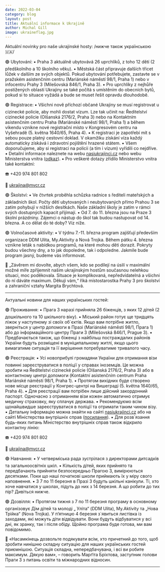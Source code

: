 ```yaml
---
date: 2022-03-04
category: blog
layout: post
title: Aktuální informace k Ukrajině
author: Michal Gill
image: ukraineflag.jpg
---
```


Aktuální novinky pro naše ukrajinské hosty:
/нижче також українською🇺🇦/

🟢 Ubytování:
▪️ Praha 3 aktuálně ubytovává 26 uprchlíků, z toho 12 dětí (2 předškolního a 10 školního věku).
▪️ Městská část připravuje dalších třicet lůžek v dalším ze svých objektů. Pokud ubytování potřebujete, zastavte se v pražském asistenčním centru (Mariánské náměstí 98/1, Praha 1) nebo v infocentru Prahy 3 (Milešovská 846/1, Praha 3).
▪️ Pro uprchlíky z nejhůře postižených oblastí Ukrajiny se také počítá s umístěním do obecních bytů, pokud si to situace vyžádá a bude se muset řešit opravdu dlouhodobě.

🟢 Registrace:
▪️ Všichni nově příchozí občané Ukrajiny se musí registrovat u cizinecké policie, aby mohli dostat vízum. Lze tak učinit na:
Ředitelství cizinecké policie (Olšanská 2176/2, Praha 3) nebo
na Kontaktním asistenčním centru Praha (Mariánské náměstí 98/1, Praha 1)
a během víkendu vznikne nové registrační místo v Kongresovém centru na Vyšehradě (5. května 1640/65, Praha 4).
▪️ K registraci je zapotřebí mít s sebou pouze platný cestovní doklad. V okamžiku získání víza každý automaticky získává i zdravotní pojištění hrazené státem.
▪️ Všem doporučujeme, aby si registraci na policii (a tím i vízum) vyřídili co nejdříve.
▪️ Detailní informace naleznete na webu [nasiukrajinci.cz](nasiukrajinci.cz) nebo webu Ministerstva vnitra ([odkaz](https://www.mvcr.cz/clanek/informace-pro-obcany-ukrajiny.aspx?q=Y2hudW09Mg%3d%3d)).
▪️ Pro veškeré dotazy zřídilo Ministerstvo vnitra také kontaktní:

☎️ +420 974 801 802

📧 ukrajina@mvcr.cz

🟢 Školství:
▪️ Ve čtvrtek proběhla schůzka radnice s řediteli mateřských a základních škol.
Počty dětí ubytovaných i neubytovaných přímo Prahou 3 se zatím pohybují v nižších desítkách. Naše základní školy je zatím v rámci svých dostupných kapacit přijímají.
▪️ Od 7. do 11. března jsou na Praze 3 školní prázdniny. Zájemci o nástup do škol tak budou nastupovat od 14. března. A co dělat do té doby? Viz níže.

🟢 Volnočasové aktivity:
▪️ V týdnu 7.-11. března program zajišťují především organizace DDM Ulita, My.Aktivity a Nová Trojka. Během pátku 4. března vznikne leták s nabídkou programů, na které mohou děti dorazit. Pokryty budou všechny dny, a to jak dopoledne, tak i odpoledne. Jakmile bude program jasný, budeme vás informovat.

💬 „Závěrem mi dovolte, abych všem, kdo se podílejí na úsilí v maximální možné míře zpříjemnit našim ukrajinským hostům současnou nelehkou situaci, moc poděkovala. Situace je komplikovaná, nepředvídatelná a všichni do ní dáváte maximum. Děkuji vám,“ říká místostarostka Prahy 3 pro školství a zahraniční vztahy Margita Brychtová.

---------------------

Актуальні новини для наших українських гостей:

🟢 Проживання:
▪️ Прага 3 наразі прийняла 26 біженців, з яких 12 дітей (2 дошкільного та 10 шкільного віку).
▪️ Міський район готує ще тридцять ліжок у наступному зі своїх об´єктів. Якщо вам потрібне житло, зверніться у центр допомоги в Празі (Mariánské náměstí 98/1, Прага 1) або до інформаційного центру Праги 3 (Milešovská 846/1, Prague 3).
▪️ Предбачається також, що біженці з найбільш постраждалих районів України будуть розміщені в муніципальному житлі, якщо цього вимагатиме ситуація та її вирішення потребуватиме тривалого часу.

🟢 Реєстрація:
▪️ Усі новоприбулі громадяни України для отримання візи повинні зареєструватися в поліції у справах іноземців. Це можна зробити на
Ředitelství cizinecké policie (Olšanská 2176/2, Praha 3) або 
в контактному центрі допомоги (Kontaktní asistenčním centrum Praha Mariánské náměstí 98/1, Praha 1).
▪️ Протягом вихідних буде створено нове місце реєстрації у Конгрес-центрі на Вишеграді (5. května 1640/65, Praha 4).
▪️ Для реєстрації вам потрібен лише дійсний закордонний паспорт. Одночасно з отриманням візи кожен автоматично отримує медичну страховку, яку сплачує держава.
▪️ Рекомендуємо всім щонайшвидше зареєструватися в поліції та отримати таким чином візу.
▪️ Детальну інформацію можна знайти на сайті [nasiukrajinci.cz](nasiukrajinci.cz) або на сайті Міністерства внутрішніх справ ([посилання](https://www.mvcr.cz/clanek/informace-pro-obcany-ukrajiny.aspx?q=Y2hudW09Mg%3d%3d)).
▪️ Для розв´язання будь-яких питань Міністерство внутрішніх справ також відкрило контактну лінію:

☎️ +420 974 801 802

📧 ukrajina@mvcr.cz

🟢 Навчання:
▪️ У четверміська рада зустрілася з директорами дитсадків та загальноосвітніх шкіл.
▪️ Кількість дітей, яких прийнято та передбачають прийняти безпосередньо Прагою 3, вимірюються десятками. Поки що наші початкові школи приймають їх у міру свого наповнення.
▪️ З 7 по 11 березня в Празі 3 будуть шкільні канікули. Ті, хто хоче навчатися у школах, підуть до них з 14 березня. А що робити до тих пір? Дивіться нижче.

🟢 Дозвілля:
▪️ Протягом тижня з 7 по 11 березня програму в основному організовує Дім дітей та молоді „ Уліта“ (DDM Ulita), My.Aktivity та „Нова Трійка“ (Nova Trojka). У п’ятницю 4 березня з´явиться листівка із заходами, які можуть діти відвідувати. Вони будуть відбуватися у всі дні, як зранку, так і після обіду. Щойно програма буде готова, ми вам повідомимо.

💬 «Насамкінець дозвольте подякувати всім, хто причетний до того, щоб зробити нинішню складну ситуацію для наших українських гостей приємнішою. Ситуація складна, непередбачувана, і всі ви робите максимум. Дякую вам», – говорить Марґіта Бріхтова, заступник голови Праги 3 з питань освіти та міжнародних відносин.

---
